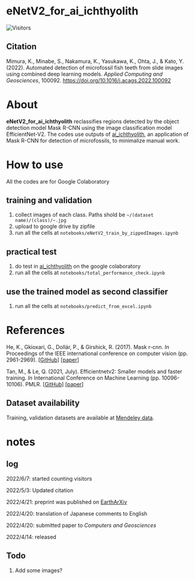 # eNetV2_for_ai_ichthyolith
![Visitors](https://visitor-badge.glitch.me/badge?page_id=KazuhideMimura/eNetV2_for_ai_ichthyolith&left_color=gray&right_color=blue)

## Citation
Mimura, K., Minabe, S., Nakamura, K., Yasukawa, K., Ohta, J., & Kato, Y. (2022). Automated detection of microfossil fish teeth from slide images using combined deep learning models. *Applied Computing and Geosciences*, 100092. https://doi.org/10.1016/j.acags.2022.100092

# About
**eNetV2_for_ai_ichthyolith** reclassifies regions detected by the object detection model Mask R-CNN using the image classification model EfficientNet-V2. The codes use outputs of [ai_ichthyolith](https://github.com/KazuhideMimura/ai_ichthyolith), an application of Mask R-CNN for detection of microfossils, to minimalize manual work.

# How to use
All the codes are for Google Colaboratory

## training and validation
1. collect images of each class. Paths shold be `~/(dataset name)/(class)/~.jpg` 
2. upload to google drive by zipfile
3. run all the cells at `notebooks/eNetV2_train_by_zippedImages.ipynb`

## practical test
1. do test in [ai_ichthyolith](https://github.com/KazuhideMimura/ai_ichthyolith) on the google colaboratory
2. run all the cells at `notebooks/total_performance_check.ipynb`

## use the trained model as second classifier
1. run all the cells at `notebooks/predict_from_excel.ipynb`

# References
He, K., Gkioxari, G., Dollár, P., & Girshick, R. (2017). Mask r-cnn. *In* Proceedings of the IEEE international conference on computer vision (pp. 2961-2969). [[GitHub](https://github.com/matterport/Mask_RCNN)] [[paper](https://openaccess.thecvf.com/content_iccv_2017/html/He_Mask_R-CNN_ICCV_2017_paper.html)]

Tan, M., & Le, Q. (2021, July). Efficientnetv2: Smaller models and faster training. *In* International Conference on Machine Learning (pp. 10096-10106). PMLR. [[GitHub](https://github.com/google/automl/tree/master/efficientnetv2)] [[paper](http://proceedings.mlr.press/v139/tan21a.html)]

## Dataset availability
Training, validation datasets are available at [Mendeley data](https://data.mendeley.com/datasets/zdpz6m9gzf/1).

# notes
## log
2022/6/7: started counting visitors

2022/5/3: Updated citation

2022/4/21: preprint was published on [EarthArXiv](https://doi.org/10.31223/X5BD11)

2022/4/20: translation of Japanese comments to English

2022/4/20: submitted paper to *Computers and Geosciences*

2022/4/14: released

## Todo
1. Add some images?
